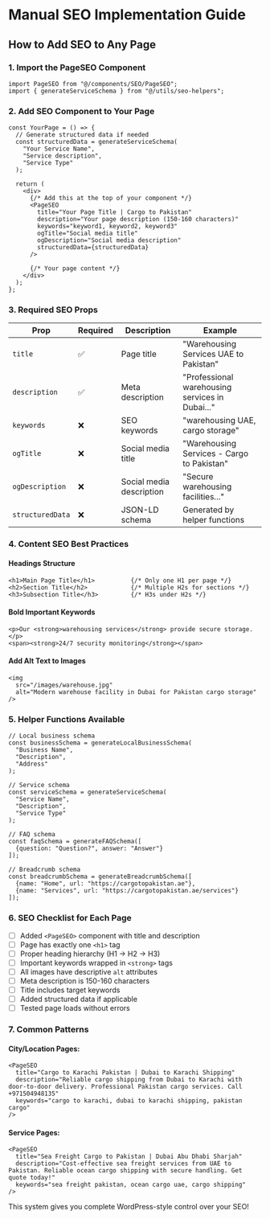 
# Manual SEO Implementation Guide

## How to Add SEO to Any Page

### 1. Import the PageSEO Component

```tsx
import PageSEO from "@/components/SEO/PageSEO";
import { generateServiceSchema } from "@/utils/seo-helpers";
```

### 2. Add SEO Component to Your Page

```tsx
const YourPage = () => {
  // Generate structured data if needed
  const structuredData = generateServiceSchema(
    "Your Service Name",
    "Service description",
    "Service Type"
  );

  return (
    <div>
      {/* Add this at the top of your component */}
      <PageSEO
        title="Your Page Title | Cargo to Pakistan"
        description="Your page description (150-160 characters)"
        keywords="keyword1, keyword2, keyword3"
        ogTitle="Social media title"
        ogDescription="Social media description"
        structuredData={structuredData}
      />
      
      {/* Your page content */}
    </div>
  );
};
```

### 3. Required SEO Props

| Prop | Required | Description | Example |
|------|----------|-------------|---------|
| `title` | ✅ | Page title | "Warehousing Services UAE to Pakistan" |
| `description` | ✅ | Meta description | "Professional warehousing services in Dubai..." |
| `keywords` | ❌ | SEO keywords | "warehousing UAE, cargo storage" |
| `ogTitle` | ❌ | Social media title | "Warehousing Services - Cargo to Pakistan" |
| `ogDescription` | ❌ | Social media description | "Secure warehousing facilities..." |
| `structuredData` | ❌ | JSON-LD schema | Generated by helper functions |

### 4. Content SEO Best Practices

#### Headings Structure
```tsx
<h1>Main Page Title</h1>          {/* Only one H1 per page */}
<h2>Section Title</h2>            {/* Multiple H2s for sections */}
<h3>Subsection Title</h3>         {/* H3s under H2s */}
```

#### Bold Important Keywords
```tsx
<p>Our <strong>warehousing services</strong> provide secure storage.</p>
<span><strong>24/7 security monitoring</strong></span>
```

#### Add Alt Text to Images
```tsx
<img 
  src="/images/warehouse.jpg" 
  alt="Modern warehouse facility in Dubai for Pakistan cargo storage" 
/>
```

### 5. Helper Functions Available

```tsx
// Local business schema
const businessSchema = generateLocalBusinessSchema(
  "Business Name",
  "Description",
  "Address"
);

// Service schema
const serviceSchema = generateServiceSchema(
  "Service Name",
  "Description", 
  "Service Type"
);

// FAQ schema
const faqSchema = generateFAQSchema([
  {question: "Question?", answer: "Answer"}
]);

// Breadcrumb schema
const breadcrumbSchema = generateBreadcrumbSchema([
  {name: "Home", url: "https://cargotopakistan.ae"},
  {name: "Services", url: "https://cargotopakistan.ae/services"}
]);
```

### 6. SEO Checklist for Each Page

- [ ] Added `<PageSEO>` component with title and description
- [ ] Page has exactly one `<h1>` tag
- [ ] Proper heading hierarchy (H1 → H2 → H3)
- [ ] Important keywords wrapped in `<strong>` tags
- [ ] All images have descriptive `alt` attributes
- [ ] Meta description is 150-160 characters
- [ ] Title includes target keywords
- [ ] Added structured data if applicable
- [ ] Tested page loads without errors

### 7. Common Patterns

#### City/Location Pages:
```tsx
<PageSEO
  title="Cargo to Karachi Pakistan | Dubai to Karachi Shipping"
  description="Reliable cargo shipping from Dubai to Karachi with door-to-door delivery. Professional Pakistan cargo services. Call +971504948135"
  keywords="cargo to karachi, dubai to karachi shipping, pakistan cargo"
/>
```

#### Service Pages:
```tsx
<PageSEO
  title="Sea Freight Cargo to Pakistan | Dubai Abu Dhabi Sharjah"
  description="Cost-effective sea freight services from UAE to Pakistan. Reliable ocean cargo shipping with secure handling. Get quote today!"
  keywords="sea freight pakistan, ocean cargo uae, cargo shipping"
/>
```

This system gives you complete WordPress-style control over your SEO!
